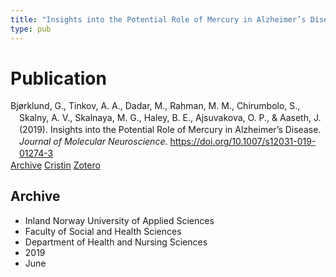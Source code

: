 ```yaml
---
title: "Insights into the Potential Role of Mercury in Alzheimer’s Disease"
type: pub
---
```

<h1>Publication</h1>
<article id="csl-bib-container-4DYQK76L" class="csl-bib-container">
  <div class="csl-bib-body" style="line-height: 1.35; padding-left: 1em; text-indent:-1em;">
  <div class="csl-entry">Bj&#xF8;rklund, G., Tinkov, A. A., Dadar, M., Rahman, M. M., Chirumbolo, S., Skalny, A. V., Skalnaya, M. G., Haley, B. E., Ajsuvakova, O. P., &amp; Aaseth, J. (2019). Insights into the Potential Role of Mercury in Alzheimer&#x2019;s Disease. <i>Journal of Molecular Neuroscience</i>. <a href="https://doi.org/10.1007/s12031-019-01274-3">https://doi.org/10.1007/s12031-019-01274-3</a></div>
</div>
  <div class="csl-bib-buttons">
    <a href="#taxonomy-article-4DYQK76L" class="csl-bib-button">Archive</a>
    <a href="https://app.cristin.no/results/show.jsf?id=1702637" alt="Cristin URL" class="csl-bib-button">Cristin</a>
    <a href="http://zotero.org/groups/5022929/items/4DYQK76L" alt="Zotero URL" class="csl-bib-button">Zotero</a>
  </div>
  <div id="csl-bib-meta-container-4DYQK76L"></div>
</article>
<div id="csl-bib-meta-4DYQK76L" class="csl-bib-meta">
  <article id="taxonomy-article-4DYQK76L" class="taxonomy-article">
    <h1>Archive</h1>
    <ul>
      <li>Inland Norway University of Applied Sciences</li>
      <li>Faculty of Social and Health Sciences</li>
      <li>Department of Health and Nursing Sciences</li>
      <li>2019</li>
      <li>June</li>
    </ul>
  </article>
</div>

